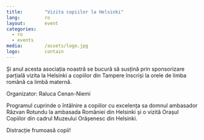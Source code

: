 ```yaml
---
title:        "Vizita copiilor la Helsinki"
lang:         ro
layout:       event
categories:
  - ro
  - events
media:        /assets/logo.jpg
logo:         contain
---
```


Și anul acesta asociația noastră se bucură să susțină prin sponsorizare parțială vizita la Helsinki a copiilor din Tampere înscriși la orele de limba română ca limbă maternă.

Organizator: Raluca Cenan-Niemi

Programul cuprinde o întâlnire a copiilor cu excelența sa domnul ambasador Răzvan Rotundu la ambasada României din Helsinki și o vizită Orașul Copiilor din cadrul Muzeului Orășenesc din Helsinki.

Distracție frumoasă copii!